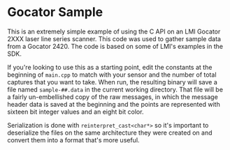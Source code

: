 # Gocator Sample

This is an extremely simple example of using the C API on an LMI Gocator 2XXX laser line series scanner.  This code was used to gather sample data from a Gocator 2420.  The code is based on some of LMI's examples in the SDK.

If you're looking to use this as a starting point, edit the constants at the beginning of `main.cpp` to match with your
sensor and the number of total captures that you want to take.  When run, the resulting binary will save a file named `sample-##.data` in the current working directory.  That file will be a fairly un-embellished copy of the raw messages, in which the message header data is saved at the beginning and the points are represented with sixteen bit integer values and an eight bit color.

Serialization is done with `reinterpret_cast<char*>` so it's important to deserialize the files on the same architecture they were created on and convert them into a format that's more useful. 
